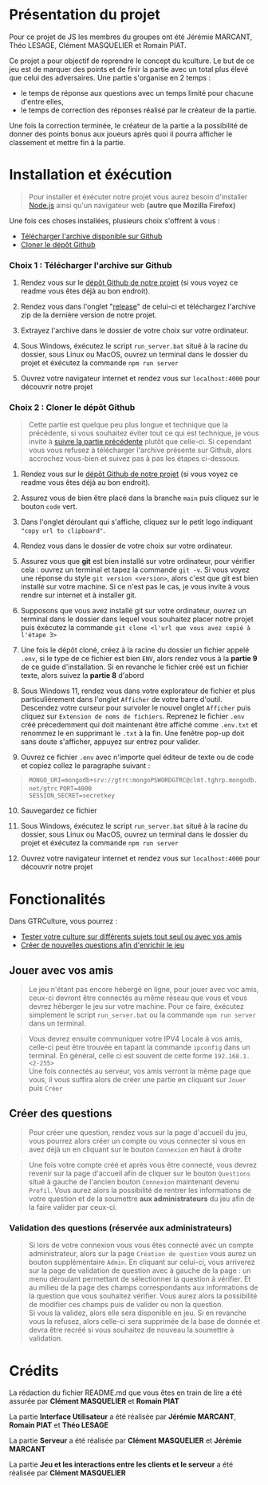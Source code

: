 # Présentation du projet
Pour ce projet de JS les membres du groupes ont été Jérémie MARCANT, Théo LESAGE, Clément MASQUELIER et Romain PIAT.

Ce projet a pour objectif de reprendre le concept du kculture. Le but de ce jeu est de marquer des points et de 
finir la partie avec un total plus élevé que celui des adversaires. Une partie s'organise en 2 temps : 
- le temps de réponse aux questions avec un temps limité pour chacune d'entre elles,
- le temps de correction des réponses réalisé par le créateur de la partie.

Une fois la correction terminée, le créateur de la partie a la possibilité de donner des points bonus aux joueurs après quoi il pourra afficher le classement et mettre fin à la partie.

# Installation et éxécution
> Pour installer et éxécuter notre projet vous aurez besoin d'installer [Node.js](https://nodejs.org/fr/download) ainsi qu'un navigateur web **(autre que Mozilla Firefox)**

Une fois ces choses installées, plusieurs choix s'offrent à vous :
- [Télécharger l'archive disponible sur Github](#choix-1--télécharger-larchive-sur-github)
- [Cloner le dépôt Github](#choix-2--cloner-le-dépôt-github)




### Choix 1 : Télécharger l'archive sur Github
1. Rendez vous sur le [dépôt Github de notre projet](https://github.com/MarcantJeremie/JS_Project) (si vous voyez ce readme vous êtes déjà au bon endroit).

2. Rendez vous dans l'onglet "[release](https://github.com/MarcantJeremie/JS_Project/releases)" de celui-ci et téléchargez l'archive zip de la dernière version de notre projet.

3. Extrayez l'archive dans le dossier de votre choix sur votre ordinateur.

4. Sous Windows, éxécutez le script `run_server.bat` situé à la racine du dossier, sous Linux ou MacOS, ouvrez un terminal dans le dossier du projet et éxécutez la commande `npm run server`

5. Ouvrez votre navigateur internet et rendez vous sur `localhost:4000` pour découvrir notre projet




### Choix 2 : Cloner le dépôt Github
> Cette partie est quelque peu plus longue et technique que la précédente, si vous souhaitez éviter tout ce qui est technique, je vous invite à [suivre la partie précédente](#choix-1--télécharger-larchive-sur-github) plutôt que celle-ci. Si cependant vous vous refusez à télécharger l'archive présente sur Github, alors accrochez vous-bien et suivez pas à pas les étapes ci-dessous.

1. Rendez vous sur le [dépôt Github de notre projet](https://github.com/MarcantJeremie/JS_Project) (si vous voyez ce readme vous êtes déjà au bon endroit).

2. Assurez vous de bien être placé dans la branche `main` puis cliquez sur le bouton `code` vert.

3. Dans l'onglet déroulant qui s'affiche, cliquez sur le petit logo indiquant ``"copy url to clipboard"``.

4. Rendez vous dans le dossier de votre choix sur votre ordinateur.

5. Assurez vous que **git** est bien installé sur votre ordinateur, pour vérifier cela : ouvrez un terminal et tapez la commande `git -v`. Si vous voyez une réponse du style `git version <version>`, alors c'est que git est bien installé sur votre machine. Si ce n'est pas le cas, je vous invite à vous rendre sur internet et à installer git.

6. Supposons que vous avez installé git sur votre ordinateur, ouvrez un terminal dans le dossier dans lequel vous souhaitez placer notre projet puis éxécutez la commande `git clone <l'url que vous avez copié à l'étape 3>`

7. Une fois le dépôt cloné, créez à la racine du dossier un fichier appelé `.env`, si le type de ce fichier est bien `ENV`, alors rendez vous à la **partie 9** de ce guide d'installation. Si en revanche le fichier créé est un fichier texte, alors suivez la **partie 8** d'abord

8. Sous Windows 11, rendez vous dans votre explorateur de fichier et plus particulièrement dans l'onglet `Afficher` de votre barre d'outil. Descendez votre curseur pour survoler le nouvel onglet `Afficher` puis cliquez sur `Extension de noms de fichiers`. Reprenez le fichier `.env` créé précedemment qui doit maintenant être affiché comme `.env.txt` et renommez le en supprimant le `.txt` à la fin. Une fenêtre pop-up doit sans doute s'afficher, appuyez sur entrez pour valider.

9. Ouvrez ce fichier `.env` avec n'importe quel éditeur de texte ou de code et copiez collez le paragraphe suivant : 
>```MONGO_URI=mongodb+srv://gtrc:mongoPSWORDGTRC@clmt.tghrp.mongodb.net/gtrc```
    ```PORT=4000``` <br>
    ```SESSION_SECRET=secretkey```

10. Sauvegardez ce fichier

11. Sous Windows, éxécutez le script `run_server.bat` situé à la racine du dossier, sous Linux ou MacOS, ouvrez un terminal dans le dossier du projet et éxécutez la commande `npm run server`

12. Ouvrez votre navigateur internet et rendez vous sur `localhost:4000` pour découvrir notre projet

# Fonctionalités

Dans GTRCulture, vous pourrez :
- [Tester votre culture sur différents sujets tout seul ou avec vos amis](#jouer-avec-vos-amis)
- [Créer de nouvelles questions afin d'enrichir le jeu](#créer-des-questions)

## Jouer avec vos amis
> Le jeu n'étant pas encore hébergé en ligne, pour jouer avec voc amis, ceux-ci devront être connectés au même réseau que vous et vous devrez héberger le jeu sur votre machine. Pour ce faire, éxécutez simplement le script `run_server.bat` ou la commande `npm run server` dans un terminal.

> Vous devrez ensuite communiquer votre IPV4 Locale à vos amis, celle-ci peut être trouvée en tapant la commande `ipconfig` dans un terminal. En général, celle ci est souvent de cette forme `192.168.1.<2-255>` <br>
Une fois connectés au serveur, vos amis verront la même page que vous, il vous suffira alors de créer une partie en cliquant sur ``Jouer`` puis ``Créer``

## Créer des questions
> Pour créer une question, rendez vous sur la page d'accueil du jeu, vous pourrez alors créer un compte ou vous connecter si vous en avez déjà un en cliquant sur le bouton `Connexion` en haut à droite

> Une fois votre compte créé et après vous être connecté, vous devrez revenir sur la page d'accueil afin de cliquer sur le bouton `Questions` situé à gauche de l'ancien bouton ``Connexion`` maintenant devenu ``Profil``. Vous aurez alors la possibilité de rentrer les informations de votre question et de la soumettre **aux administrateurs** du jeu afin de la faire valider par ceux-ci.

### Validation des questions (réservée aux administrateurs)

> Si lors de votre connexion vous vous êtes connecté avec un compte administrateur, alors sur la page `Création de question` vous aurez un bouton supplémentaire `Admin`. En cliquant sur celui-ci, vous arriverez sur la page de validation de question avec à gauche de la page : un menu déroulant permettant de sélectionner la question à vérifier. Et au milieu de la page des champs correspondants aux informations de la question que vous souhaitez vérifier. Vous aurez alors la possibilité de modifier ces champs puis de valider ou non la question. <br>
Si vous la validez, alors elle sera disponible en jeu. Si en revanche vous la refusez, alors celle-ci sera supprimée de la base de donnée et devra être recréé si vous souhaitez de nouveau la soumettre à validation.

# Crédits

La rédaction du fichier README.md que vous êtes en train de lire a été assurée par **Clément MASQUELIER** et **Romain PIAT**

La partie **Interface Utilisateur** a été réalisée par **Jérémie MARCANT**, **Romain PIAT** et **Théo LESAGE**

La partie **Serveur** a été réalisée par **Clément MASQUELIER** et **Jérémie MARCANT**

La partie **Jeu et les interactions entre les clients et le serveur** a été réalisée par **Clément MASQUELIER**